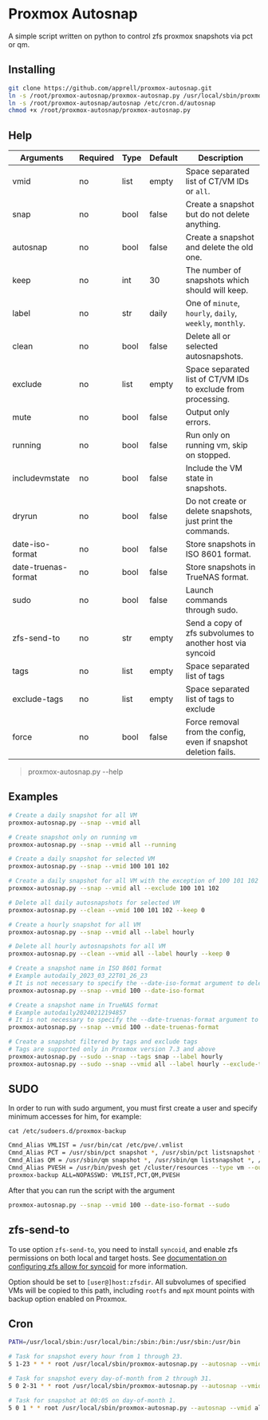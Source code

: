 # Proxmox Autosnap

A simple script written on python to control zfs proxmox snapshots via pct or qm.

## Installing

```bash
git clone https://github.com/apprell/proxmox-autosnap.git
ln -s /root/proxmox-autosnap/proxmox-autosnap.py /usr/local/sbin/proxmox-autosnap.py
ln -s /root/proxmox-autosnap/autosnap /etc/cron.d/autosnap
chmod +x /root/proxmox-autosnap/proxmox-autosnap.py
```

## Help

| Arguments           | Required | Type | Default | Description                                                     |
|---------------------|----------|------|---------|-----------------------------------------------------------------|
| vmid                | no       | list | empty   | Space separated list of CT/VM IDs or `all`.                     |
| snap                | no       | bool | false   | Create a snapshot but do not delete anything.                   |
| autosnap            | no       | bool | false   | Create a snapshot and delete the old one.                       |
| keep                | no       | int  | 30      | The number of snapshots which should will keep.                 |
| label               | no       | str  | daily   | One of `minute`, `hourly`, `daily`, `weekly`, `monthly`.        |
| clean               | no       | bool | false   | Delete all or selected autosnapshots.                           |
| exclude             | no       | list | empty   | Space separated list of CT/VM IDs to exclude from processing.   |
| mute                | no       | bool | false   | Output only errors.                                             |
| running             | no       | bool | false   | Run only on running vm, skip on stopped.                        |
| includevmstate      | no       | bool | false   | Include the VM state in snapshots.                              |
| dryrun              | no       | bool | false   | Do not create or delete snapshots, just print the commands.     |
| date-iso-format     | no       | bool | false   | Store snapshots in ISO 8601 format.                             |
| date-truenas-format | no       | bool | false   | Store snapshots in TrueNAS format.                              |
| sudo                | no       | bool | false   | Launch commands through sudo.                                   |
| zfs-send-to         | no       | str  | empty   | Send a copy of zfs subvolumes to another host via syncoid       |
| tags                | no       | list | empty   | Space separated list of tags                                    |
| exclude-tags        | no       | list | empty   | Space separated list of tags to exclude                         |
| force               | no       | bool | false   | Force removal from the config, even if snapshot deletion fails. |

> proxmox-autosnap.py --help

## Examples

```bash
# Create a daily snapshot for all VM
proxmox-autosnap.py --snap --vmid all

# Create snapshot only on running vm
proxmox-autosnap.py --snap --vmid all --running

# Create a daily snapshot for selected VM
proxmox-autosnap.py --snap --vmid 100 101 102

# Create a daily snapshot for all VM with the exception of 100 101 102
proxmox-autosnap.py --snap --vmid all --exclude 100 101 102

# Delete all daily autosnapshots for selected VM
proxmox-autosnap.py --clean --vmid 100 101 102 --keep 0

# Create a hourly snapshot for all VM
proxmox-autosnap.py --snap --vmid all --label hourly

# Delete all hourly autosnapshots for all VM
proxmox-autosnap.py --clean --vmid all --label hourly --keep 0

# Create a snapshot name in ISO 8601 format
# Example autodaily_2023_03_22T01_26_23
# It is not necessary to specify the --date-iso-format argument to delete snapshots 
proxmox-autosnap.py --snap --vmid 100 --date-iso-format

# Create a snapshot name in TrueNAS format
# Example autodaily20240212194857
# It is not necessary to specify the --date-truenas-format argument to delete snapshots 
proxmox-autosnap.py --snap --vmid 100 --date-truenas-format

# Create a snapshot filtered by tags and exclude tags
# Tags are supported only in Proxmox version 7.3 and above
proxmox-autosnap.py --sudo --snap --tags snap --label hourly
proxmox-autosnap.py --sudo --snap --vmid all --label hourly --exclude-tags nosnap
```

## SUDO

In order to run with sudo argument, you must first create a user and specify minimum accesses for him, for example:

`cat /etc/sudoers.d/proxmox-backup`

```bash
Cmnd_Alias VMLIST = /usr/bin/cat /etc/pve/.vmlist
Cmnd_Alias PCT = /usr/sbin/pct snapshot *, /usr/sbin/pct listsnapshot *, /usr/sbin/pct delsnapshot *
Cmnd_Alias QM = /usr/sbin/qm snapshot *, /usr/sbin/qm listsnapshot *, /usr/sbin/qm delsnapshot *
Cmnd_Alias PVESH = /usr/bin/pvesh get /cluster/resources --type vm --output-format json
proxmox-backup ALL=NOPASSWD: VMLIST,PCT,QM,PVESH
```

After that you can run the script with the argument

```bash
proxmox-autosnap.py --snap --vmid 100 --date-iso-format --sudo
```

## zfs-send-to

To use option `zfs-send-to`, you need to install `syncoid`, and enable zfs
permissions on both local and target hosts. See [documentation on configuring zfs allow for syncoid](https://github.com/jimsalterjrs/sanoid/wiki/Syncoid#running-without-root)
for more information.

Option should be set to `[user@]host:zfsdir`. All subvolumes of specified VMs
will be copied to this path, including `rootfs` and `mpX` mount points with
backup option enabled on Proxmox.

## Cron

```bash
PATH=/usr/local/sbin:/usr/local/bin:/sbin:/bin:/usr/sbin:/usr/bin

# Task for snapshot every hour from 1 through 23.
5 1-23 * * * root /usr/local/sbin/proxmox-autosnap.py --autosnap --vmid all --label hourly --keep 23 --mute

# Task for snapshot every day-of-month from 2 through 31.
5 0 2-31 * * root /usr/local/sbin/proxmox-autosnap.py --autosnap --vmid all --label daily --keep 30 --mute

# Task for snapshot at 00:05 on day-of-month 1.
5 0 1 * * root /usr/local/sbin/proxmox-autosnap.py --autosnap --vmid all --label monthly --keep 3 --mute
```
